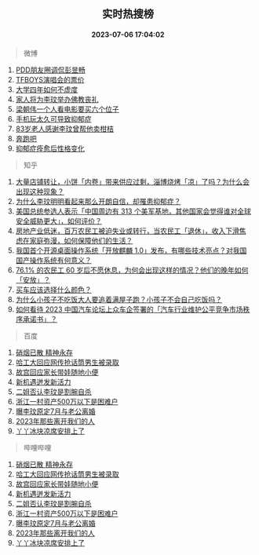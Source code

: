 <div align="center"><h2>实时热搜榜</h2><h4>2023-07-06 17:04:02</h4></div>

> 微博  

1. [PDD朋友圈调侃彭昱畅](https://s.weibo.com/weibo?q=%23PDD%E6%9C%8B%E5%8F%8B%E5%9C%88%E8%B0%83%E4%BE%83%E5%BD%AD%E6%98%B1%E7%95%85%23&t=31&band_rank=1&Refer=top)<br />
2. [TFBOYS演唱会的票价](https://s.weibo.com/weibo?q=%23TFBOYS%E6%BC%94%E5%94%B1%E4%BC%9A%E7%9A%84%E7%A5%A8%E4%BB%B7%23&t=31&band_rank=2&Refer=top)<br />
3. [大学四年如何不虚度](https://s.weibo.com/weibo?q=%23%E5%A4%A7%E5%AD%A6%E5%9B%9B%E5%B9%B4%E5%A6%82%E4%BD%95%E4%B8%8D%E8%99%9A%E5%BA%A6%23&t=31&band_rank=3&Refer=top)<br />
4. [家人将为李玟举办佛教丧礼](https://s.weibo.com/weibo?q=%23%E5%AE%B6%E4%BA%BA%E5%B0%86%E4%B8%BA%E6%9D%8E%E7%8E%9F%E4%B8%BE%E5%8A%9E%E4%BD%9B%E6%95%99%E4%B8%A7%E7%A4%BC%23&t=31&band_rank=4&Refer=top)<br />
5. [梁朝伟一个人看电影要买六个位子](https://s.weibo.com/weibo?q=%23%E6%A2%81%E6%9C%9D%E4%BC%9F%E4%B8%80%E4%B8%AA%E4%BA%BA%E7%9C%8B%E7%94%B5%E5%BD%B1%E8%A6%81%E4%B9%B0%E5%85%AD%E4%B8%AA%E4%BD%8D%E5%AD%90%23&t=31&band_rank=5&Refer=top)<br />
6. [手机玩太久可导致抑郁症](https://s.weibo.com/weibo?q=%23%E6%89%8B%E6%9C%BA%E7%8E%A9%E5%A4%AA%E4%B9%85%E5%8F%AF%E5%AF%BC%E8%87%B4%E6%8A%91%E9%83%81%E7%97%87%23&t=31&band_rank=6&Refer=top)<br />
7. [83岁老人感谢李玟曾帮他卖柑桔](https://s.weibo.com/weibo?q=%2383%E5%B2%81%E8%80%81%E4%BA%BA%E6%84%9F%E8%B0%A2%E6%9D%8E%E7%8E%9F%E6%9B%BE%E5%B8%AE%E4%BB%96%E5%8D%96%E6%9F%91%E6%A1%94%23&t=31&band_rank=7&Refer=top)<br />
8. [奔跑吧](https://s.weibo.com/weibo?q=%E5%A5%94%E8%B7%91%E5%90%A7&t=31&band_rank=8&Refer=top)<br />
9. [抑郁症痊愈后性格变化](https://s.weibo.com/weibo?q=%E6%8A%91%E9%83%81%E7%97%87%E7%97%8A%E6%84%88%E5%90%8E%E6%80%A7%E6%A0%BC%E5%8F%98%E5%8C%96&t=31&band_rank=9&Refer=top)<br />

> 知乎  

1. [大量店铺转让，小饼「内卷」带来供应过剩，淄博烧烤「凉」了吗？为什么会出现这种现象？](https://www.zhihu.com/question/610461393)<br />
2. [为什么李玟明明看起来那么开朗自信，却罹患抑郁症？](https://www.zhihu.com/question/610557808)<br />
3. [美国总统参选人表示「中国周边有 313 个美军基地，其他国家会觉得谁对全球安全威胁更大」，如何评价？](https://www.zhihu.com/question/610542360)<br />
4. [房地产业低迷，百万农民工被迫失业或转行，当农民工「退休」，收入下滑焦虑在家庭弥漫，如何保障他们的生活？](https://www.zhihu.com/question/610633138)<br />
5. [我国首个开源桌面操作系统「开放麒麟 1.0」发布，有哪些技术亮点？对我国国产操作系统有何意义？](https://www.zhihu.com/question/610513030)<br />
6. [76.1% 的农民工 60 岁后不愿休息，为何会出现这样的情况？他们的晚年如何「安放」？](https://www.zhihu.com/question/610495725)<br />
7. [买车应该选择什么颜色？](https://www.zhihu.com/question/314127361)<br />
8. [为什么小孩子不吃饭大人要追着满屋子跑？小孩子不会自己吃饭吗？](https://www.zhihu.com/question/604573410)<br />
9. [如何看待 2023 中国汽车论坛上众车企签署的「汽车行业维护公平竞争市场秩序承诺书」？](https://www.zhihu.com/question/610643415)<br />

> 百度  

1. [硝烟已散 精神永存](https://www.baidu.com/s?wd=%E7%A1%9D%E7%83%9F%E5%B7%B2%E6%95%A3+%E7%B2%BE%E7%A5%9E%E6%B0%B8%E5%AD%98&sa=fyb_news&rsv_dl=fyb_news)<br />
2. [哈工大回应网传抢话筒男生被录取](https://www.baidu.com/s?wd=%E5%93%88%E5%B7%A5%E5%A4%A7%E5%9B%9E%E5%BA%94%E7%BD%91%E4%BC%A0%E6%8A%A2%E8%AF%9D%E7%AD%92%E7%94%B7%E7%94%9F%E8%A2%AB%E5%BD%95%E5%8F%96&sa=fyb_news&rsv_dl=fyb_news)<br />
3. [故宫回应家长带娃随地小便](https://www.baidu.com/s?wd=%E6%95%85%E5%AE%AB%E5%9B%9E%E5%BA%94%E5%AE%B6%E9%95%BF%E5%B8%A6%E5%A8%83%E9%9A%8F%E5%9C%B0%E5%B0%8F%E4%BE%BF&sa=fyb_news&rsv_dl=fyb_news)<br />
4. [新机遇迸发新活力](https://www.baidu.com/s?wd=%E6%96%B0%E6%9C%BA%E9%81%87%E8%BF%B8%E5%8F%91%E6%96%B0%E6%B4%BB%E5%8A%9B&sa=fyb_news&rsv_dl=fyb_news)<br />
5. [二姐否认李玟是割腕自杀](https://www.baidu.com/s?wd=%E4%BA%8C%E5%A7%90%E5%90%A6%E8%AE%A4%E6%9D%8E%E7%8E%9F%E6%98%AF%E5%89%B2%E8%85%95%E8%87%AA%E6%9D%80&sa=fyb_news&rsv_dl=fyb_news)<br />
6. [浙江一村资产500万以下是困难户](https://www.baidu.com/s?wd=%E6%B5%99%E6%B1%9F%E4%B8%80%E6%9D%91%E8%B5%84%E4%BA%A7500%E4%B8%87%E4%BB%A5%E4%B8%8B%E6%98%AF%E5%9B%B0%E9%9A%BE%E6%88%B7&sa=fyb_news&rsv_dl=fyb_news)<br />
7. [曝李玟原定7月与老公离婚](https://www.baidu.com/s?wd=%E6%9B%9D%E6%9D%8E%E7%8E%9F%E5%8E%9F%E5%AE%9A7%E6%9C%88%E4%B8%8E%E8%80%81%E5%85%AC%E7%A6%BB%E5%A9%9A&sa=fyb_news&rsv_dl=fyb_news)<br />
8. [2023年那些离开我们的人](https://www.baidu.com/s?wd=2023%E5%B9%B4%E9%82%A3%E4%BA%9B%E7%A6%BB%E5%BC%80%E6%88%91%E4%BB%AC%E7%9A%84%E4%BA%BA&sa=fyb_news&rsv_dl=fyb_news)<br />
9. [丫丫冰块凉席安排上了](https://www.baidu.com/s?wd=%E4%B8%AB%E4%B8%AB%E5%86%B0%E5%9D%97%E5%87%89%E5%B8%AD%E5%AE%89%E6%8E%92%E4%B8%8A%E4%BA%86&sa=fyb_news&rsv_dl=fyb_news)<br />

> 哔哩哔哩  

1. [硝烟已散 精神永存](https://www.baidu.com/s?wd=%E7%A1%9D%E7%83%9F%E5%B7%B2%E6%95%A3+%E7%B2%BE%E7%A5%9E%E6%B0%B8%E5%AD%98&sa=fyb_news&rsv_dl=fyb_news)<br />
2. [哈工大回应网传抢话筒男生被录取](https://www.baidu.com/s?wd=%E5%93%88%E5%B7%A5%E5%A4%A7%E5%9B%9E%E5%BA%94%E7%BD%91%E4%BC%A0%E6%8A%A2%E8%AF%9D%E7%AD%92%E7%94%B7%E7%94%9F%E8%A2%AB%E5%BD%95%E5%8F%96&sa=fyb_news&rsv_dl=fyb_news)<br />
3. [故宫回应家长带娃随地小便](https://www.baidu.com/s?wd=%E6%95%85%E5%AE%AB%E5%9B%9E%E5%BA%94%E5%AE%B6%E9%95%BF%E5%B8%A6%E5%A8%83%E9%9A%8F%E5%9C%B0%E5%B0%8F%E4%BE%BF&sa=fyb_news&rsv_dl=fyb_news)<br />
4. [新机遇迸发新活力](https://www.baidu.com/s?wd=%E6%96%B0%E6%9C%BA%E9%81%87%E8%BF%B8%E5%8F%91%E6%96%B0%E6%B4%BB%E5%8A%9B&sa=fyb_news&rsv_dl=fyb_news)<br />
5. [二姐否认李玟是割腕自杀](https://www.baidu.com/s?wd=%E4%BA%8C%E5%A7%90%E5%90%A6%E8%AE%A4%E6%9D%8E%E7%8E%9F%E6%98%AF%E5%89%B2%E8%85%95%E8%87%AA%E6%9D%80&sa=fyb_news&rsv_dl=fyb_news)<br />
6. [浙江一村资产500万以下是困难户](https://www.baidu.com/s?wd=%E6%B5%99%E6%B1%9F%E4%B8%80%E6%9D%91%E8%B5%84%E4%BA%A7500%E4%B8%87%E4%BB%A5%E4%B8%8B%E6%98%AF%E5%9B%B0%E9%9A%BE%E6%88%B7&sa=fyb_news&rsv_dl=fyb_news)<br />
7. [曝李玟原定7月与老公离婚](https://www.baidu.com/s?wd=%E6%9B%9D%E6%9D%8E%E7%8E%9F%E5%8E%9F%E5%AE%9A7%E6%9C%88%E4%B8%8E%E8%80%81%E5%85%AC%E7%A6%BB%E5%A9%9A&sa=fyb_news&rsv_dl=fyb_news)<br />
8. [2023年那些离开我们的人](https://www.baidu.com/s?wd=2023%E5%B9%B4%E9%82%A3%E4%BA%9B%E7%A6%BB%E5%BC%80%E6%88%91%E4%BB%AC%E7%9A%84%E4%BA%BA&sa=fyb_news&rsv_dl=fyb_news)<br />
9. [丫丫冰块凉席安排上了](https://www.baidu.com/s?wd=%E4%B8%AB%E4%B8%AB%E5%86%B0%E5%9D%97%E5%87%89%E5%B8%AD%E5%AE%89%E6%8E%92%E4%B8%8A%E4%BA%86&sa=fyb_news&rsv_dl=fyb_news)<br />
